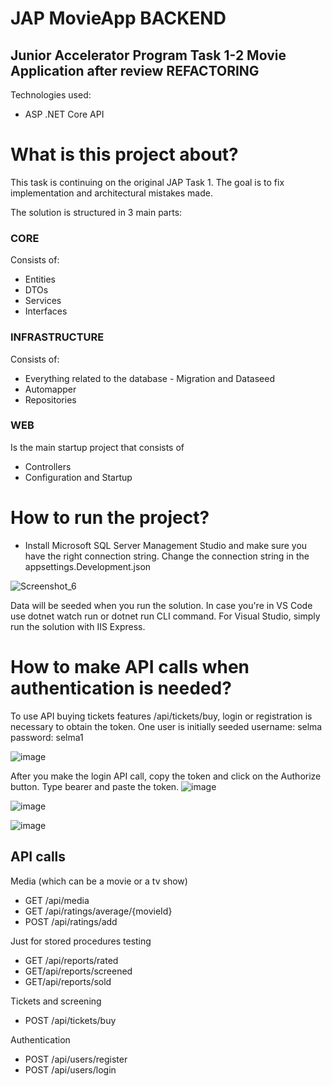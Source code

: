 # JAP MovieApp BACKEND
## Junior Accelerator Program Task 1-2 Movie Application after review REFACTORING

Technologies used:
 - ASP .NET Core API

# What is this project about?

This task is continuing on the original JAP Task 1. The goal is to fix implementation and architectural mistakes made. 

The solution is structured in 3 main parts:

### CORE
 Consists of:
  - Entities
  - DTOs
  - Services
  - Interfaces
  
### INFRASTRUCTURE
 Consists of:
  - Everything related to the database - Migration and Dataseed
  - Automapper
  - Repositories
  
### WEB
Is the main startup project that consists of
  - Controllers
  - Configuration and Startup
  


# How to run the project?
 - Install Microsoft SQL Server Management Studio and make sure you have the right connection string.
 Change the connection string in the appsettings.Development.json
 
 ![Screenshot_6](https://user-images.githubusercontent.com/89447689/134517032-5b65e267-5ed7-4efd-82c9-a8acf7f28f4a.png)
 
 Data will be seeded when you run the solution. In case you're in VS Code use dotnet watch run or dotnet run CLI command. For Visual Studio, simply run the solution with IIS Express.
 
 # How to make API calls when authentication is needed?
 To use API buying tickets features ​/api​/tickets​/buy, login or registration is necessary to obtain the token.
 One user is initially seeded
 username: selma
 password: selma1
 
 ![image](https://user-images.githubusercontent.com/89447689/135115965-cac041c4-acad-44a9-aad1-5bd93318daf6.png)

After you make the login API call, copy the token and click on the Authorize button. Type bearer and paste the token. ![image](https://user-images.githubusercontent.com/89447689/135116272-0a166743-9072-4c6d-bafc-eed8ccd3b2d8.png)

![image](https://user-images.githubusercontent.com/89447689/135116200-a651e5cd-0f19-48ef-90c7-bbf7ac0ff736.png)


![image](https://user-images.githubusercontent.com/89447689/135116392-aed98203-367b-4f9e-b323-e063bd1f713c.png)


## API calls

Media (which can be a movie or a tv show)
 - GET /api/media 
 - GET /api/ratings/average/{movieId}
 - POST ​/api​/ratings​/add

Just for stored procedures testing

 - GET /api/reports/rated
 - GET​/api​/reports​/screened
 - GET/api/reports/sold

Tickets and screening
 - POST ​/api​/tickets​/buy

Authentication
 - POST /api/users/register
 - POST /api/users/login
